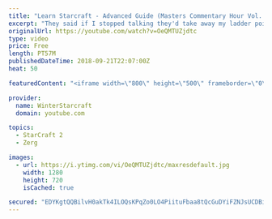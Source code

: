```yaml
---
title: "Learn Starcraft - Advanced Guide (Masters Commentary Hour Vol. 1)"
excerpt: "They said if I stopped talking they'd take away my ladder points. Next one I upload will have more terran/toss blame RNGesus."
originalUrl: https://youtube.com/watch?v=OeQMTUZjdtc
type: video
price: Free
length: PT57M
publishedDateTime: 2018-09-21T22:07:00Z
heat: 50

featuredContent: "<iframe width=\"800\" height=\"500\" frameborder=\"0\" src=\"https://www.youtube.com/embed/OeQMTUZjdtc\" allow=\"accelerometer; autoplay; encrypted-media; gyroscope; picture-in-picture\" allowfullscreen></iframe>"

provider:
  name: WinterStarcraft
  domain: youtube.com

topics:
  - StarCraft 2
  - Zerg

images:
  - url: https://i.ytimg.com/vi/OeQMTUZjdtc/maxresdefault.jpg
    width: 1280
    height: 720
    isCached: true

secured: "EDYKgtQQBilvH0akTk4ILOQsKPqZo0LO4PiituFbaa8tQcGuDYiFZNJsUCDBil+HPZLOLyhdBi/0HzPIZZ2+60Kd+SPh01v78TzKURLNR64PF5PCAvl4N0gEHMi7au318BaUsqWl+9mpAgtiswJ9AEIl4tO0owpSbnAjcLQleRAFc20mJmlis5wTLMnb+q4jtprpbvXl+DBWOh1sajcnzm//lBZJiVqoVQu0nBfs7G6lkzGIpyrFtwLdEJhzalHkz1DIojhl05SHgW+nzK0X+vAroKGAOkrZmrJpDzx1KSXPVAfry+QhBXW05He9je1ZAnJQLX2eL++vBDQaDGtMZ7/X+L5wAnWl9WOGwMw2yfaXSNc5Eo+WG6+ilbaEMqgIFFqtLp2marEVIoUL5tcsdUvxLlvmlnUsArRamIhiHQQ=;j325vRK93Hof/WEDIf5Qbg=="
---
```


